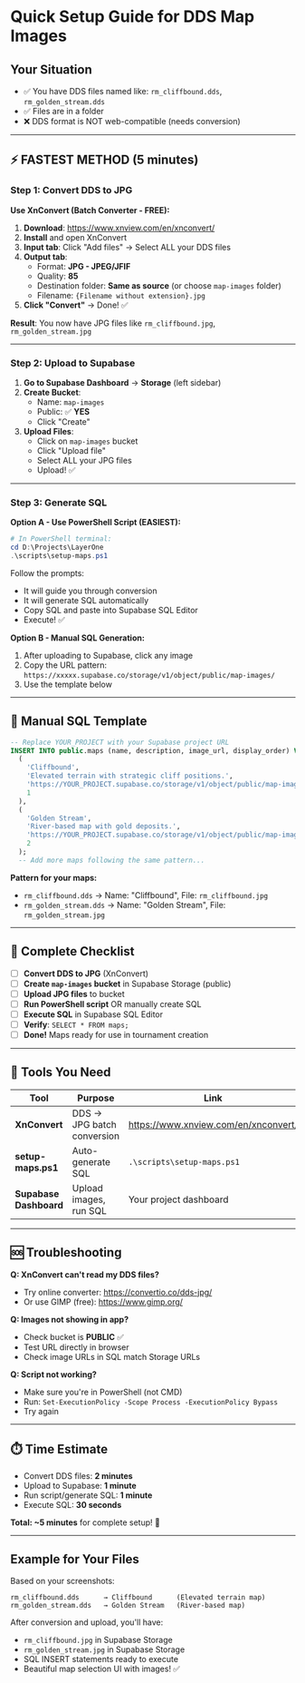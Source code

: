 # Quick Setup Guide for DDS Map Images

## Your Situation
- ✅ You have DDS files named like: `rm_cliffbound.dds`, `rm_golden_stream.dds`
- ✅ Files are in a folder
- ❌ DDS format is NOT web-compatible (needs conversion)

---

## ⚡ FASTEST METHOD (5 minutes)

### Step 1: Convert DDS to JPG

**Use XnConvert (Batch Converter - FREE):**

1. **Download**: https://www.xnview.com/en/xnconvert/
2. **Install** and open XnConvert
3. **Input tab**: Click "Add files" → Select ALL your DDS files
4. **Output tab**:
   - Format: **JPG - JPEG/JFIF**
   - Quality: **85**
   - Destination folder: **Same as source** (or choose `map-images` folder)
   - Filename: `{Filename without extension}.jpg`
5. **Click "Convert"** → Done! ✅

**Result**: You now have JPG files like `rm_cliffbound.jpg`, `rm_golden_stream.jpg`

---

### Step 2: Upload to Supabase

1. **Go to Supabase Dashboard** → **Storage** (left sidebar)
2. **Create Bucket**:
   - Name: `map-images`
   - Public: ✅ **YES**
   - Click "Create"
3. **Upload Files**:
   - Click on `map-images` bucket
   - Click "Upload file"
   - Select ALL your JPG files
   - Upload! ✅

---

### Step 3: Generate SQL

**Option A - Use PowerShell Script (EASIEST):**

```powershell
# In PowerShell terminal:
cd D:\Projects\LayerOne
.\scripts\setup-maps.ps1
```

Follow the prompts:
- It will guide you through conversion
- It will generate SQL automatically
- Copy SQL and paste into Supabase SQL Editor
- Execute! ✅

**Option B - Manual SQL Generation:**

1. After uploading to Supabase, click any image
2. Copy the URL pattern: `https://xxxxx.supabase.co/storage/v1/object/public/map-images/`
3. Use the template below

---

## 📝 Manual SQL Template

```sql
-- Replace YOUR_PROJECT with your Supabase project URL
INSERT INTO public.maps (name, description, image_url, display_order) VALUES
  (
    'Cliffbound', 
    'Elevated terrain with strategic cliff positions.', 
    'https://YOUR_PROJECT.supabase.co/storage/v1/object/public/map-images/rm_cliffbound.jpg', 
    1
  ),
  (
    'Golden Stream', 
    'River-based map with gold deposits.', 
    'https://YOUR_PROJECT.supabase.co/storage/v1/object/public/map-images/rm_golden_stream.jpg', 
    2
  );
  -- Add more maps following the same pattern...
```

**Pattern for your maps:**
- `rm_cliffbound.dds` → Name: "Cliffbound", File: `rm_cliffbound.jpg`
- `rm_golden_stream.dds` → Name: "Golden Stream", File: `rm_golden_stream.jpg`

---

## 🎯 Complete Checklist

- [ ] **Convert DDS to JPG** (XnConvert)
- [ ] **Create `map-images` bucket** in Supabase Storage (public)
- [ ] **Upload JPG files** to bucket
- [ ] **Run PowerShell script** OR manually create SQL
- [ ] **Execute SQL** in Supabase SQL Editor
- [ ] **Verify**: `SELECT * FROM maps;`
- [ ] **Done!** Maps ready for use in tournament creation

---

## 🔧 Tools You Need

| Tool | Purpose | Link |
|------|---------|------|
| **XnConvert** | DDS → JPG batch conversion | https://www.xnview.com/en/xnconvert/ |
| **setup-maps.ps1** | Auto-generate SQL | `.\scripts\setup-maps.ps1` |
| **Supabase Dashboard** | Upload images, run SQL | Your project dashboard |

---

## 🆘 Troubleshooting

**Q: XnConvert can't read my DDS files?**
- Try online converter: https://convertio.co/dds-jpg/
- Or use GIMP (free): https://www.gimp.org/

**Q: Images not showing in app?**
- Check bucket is **PUBLIC** ✅
- Test URL directly in browser
- Check image URLs in SQL match Storage URLs

**Q: Script not working?**
- Make sure you're in PowerShell (not CMD)
- Run: `Set-ExecutionPolicy -Scope Process -ExecutionPolicy Bypass`
- Try again

---

## ⏱️ Time Estimate

- Convert DDS files: **2 minutes**
- Upload to Supabase: **1 minute**
- Run script/generate SQL: **1 minute**
- Execute SQL: **30 seconds**

**Total: ~5 minutes** for complete setup! 🚀

---

## Example for Your Files

Based on your screenshots:

```
rm_cliffbound.dds      → Cliffbound      (Elevated terrain map)
rm_golden_stream.dds   → Golden Stream   (River-based map)
```

After conversion and upload, you'll have:
- `rm_cliffbound.jpg` in Supabase Storage
- `rm_golden_stream.jpg` in Supabase Storage
- SQL INSERT statements ready to execute
- Beautiful map selection UI with images! ✅
